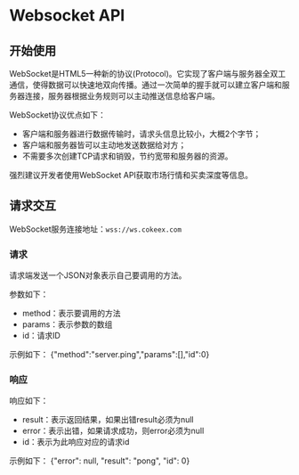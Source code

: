 # Websocket API  

## 开始使用    
WebSocket是HTML5一种新的协议(Protocol)。它实现了客户端与服务器全双工通信，使得数据可以快速地双向传播。通过一次简单的握手就可以建立客户端和服务器连接，服务器根据业务规则可以主动推送信息给客户端。

WebSocket协议优点如下：

- 客户端和服务器进行数据传输时，请求头信息比较小，大概2个字节；
- 客户端和服务器皆可以主动地发送数据给对方；
- 不需要多次创建TCP请求和销毁，节约宽带和服务器的资源。

强烈建议开发者使用WebSocket API获取市场行情和买卖深度等信息。

## 请求交互
WebSocket服务连接地址：`wss://ws.cokeex.com`

### 请求
请求端发送一个JSON对象表示自己要调用的方法。

参数如下：
- method：表示要调用的方法
- params：表示参数的数组
- id：请求ID

示例如下：
{"method":"server.ping","params":[],"id":0}

### 响应

响应如下：
- result：表示返回结果，如果出错result必须为null
- error：表示出错，如果请求成功，则error必须为null
- id：表示为此响应对应的请求id

示例如下：
{"error": null, "result": "pong", "id": 0}


